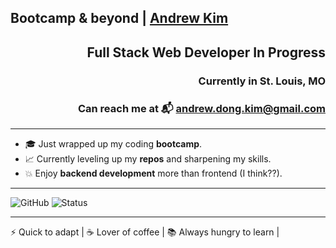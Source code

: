 ## Bootcamp & beyond | [Andrew Kim](https://github.com/)</p> 
<div align="right">
  <h2>Full Stack Web Developer In Progress</h2>
  <h3>Currently in St. Louis, MO</h3>
  <h3>Can reach me at 📬 <a href="mailto:andrew.dong.kim@gmail.com">andrew.dong.kim@gmail.com</a></h3>
</div>

---

- 🎓 Just wrapped up my coding **bootcamp**.
- 📈 Currently leveling up my **repos** and sharpening my skills.
- 💥 Enjoy **backend development** more than frontend (I think??).

---

![GitHub](https://img.shields.io/badge/GitHub-AndrewKim-blue?logo=github)
![Status](https://img.shields.io/badge/Status-Learning-informational)


---
⚡ Quick to adapt | ☕ Lover of coffee | 📚 Always hungry to learn |


